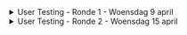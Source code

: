 <details><summary>User Testing - Ronde 1 - Woensdag 9 april</summary>

**Wie is Roger Ravelli**  
`Roger Ravelli` heeft, naast dat hij adviseur duurzame energie bij de Rijksoverheid was, zijn passie voor beeldhouwen opgepakt. Door zijn teruglopende zichtvermogen wordt hij gedwongen om afscheid te nemen van een aantal van zijn passies, dit houdt hem echter niet tegen om op zoek te gaan naar nieuwe mogelijkheden. 

Om om te gaan met zijn zichtelijke beperking gebruikt hij verschillende tools op zijn apparaten. Voor het lezen van teksten gebruikt hij voornamelijk een screenreader omdat grote stukken tekst niet prettig zijn om te lezen. Ook heeft hij verschillende sneltoetsen ingesteld om makeklijker te kunnen navigeren. Op zijn iPhone en iPad doet hij dit voornamelijk door middel van spraak. Toen hij achter het concept 'Dark-Mode' kwam was dat heel positief aangezien hij hierdoor een beter contrast had tijdens bijvoorbeeld het (mee)lezen van zijn emails.

<hr>

**Resultaten uit de testsessie**  
Om samen met Roger een test te kunnen doen was het voor ons heel lastig om binnen een paar uur een datavisualisatie in elkaar te zetten. Als oplossing hebben we hiervoor twee datavisualisaties van internet gebruikt. Een waarvan we hadden verwacht dat de screenreader het niet zou begrijpen en een waarvan de maker beweerde dat deze prima zou werken met een screenreader.

`De 'slechte' datavisualisatie:`  
Deze visualisatie was niet goed in elkaar gezet betreffende de semantiek van de HTML. Hierdoor hadden we verwacht dat de screenreader het niet goed op zou pakken. Het resultaat was echter nog erger dan we hadden verwacht, de screenreader zei helemaal niks. 

`De 'goede' datavisualisatie:`  
Deze visualisatie zag er netjes uit en de HTML zag er ook goed uit. We hadden verwacht de screenreader hier wel iets mee zou kunnen. De screenreader herkende de elementen als images en gaf bij sommige wel aan wat de waarde ervan was maar dit was eigelijk ook niet te begrijpen.

`Conclusie`  
Goede semantische HTML is niet een garantie voor een werkende datavisualisatie. Screenreaders zijn best wel complex en ik denk dat het best handig is om me hier meer in te verdiepen voor ik aan de slag ga met het maken van een prototype.

<hr>

**Terugkijken op de testsessie**  
Omdat we met een grote groep waren hadden we besloten om eerst een voorstelrondje te doen en vervolgens het woord te laten doen door een persoon om te voorkomen dat er door elkaar heen werd gepraat, dit ging heel erg goed! 

Om te zien wat Roger zijn screenreader zou doen tijdens het testen was het ons idee om hem zijn scherm te laten delen, dit was echter nieuw voor hem en verliep dit ook niet zo vlekkenloos. Na een beetje gekloot was het uiteindelijk wel gelukt wat resulteerde in een betere test.

Na het testen hebben we met de groep nog even in Discord gezeten om de notities met elkaar te delen en konden we concluderen dat alles best wel goed was verlopen.

</details>

<details><summary>User Testing - Ronde 2 - Woensdag 15 april</summary>

**Wat heb ik getest?**  
Op basis van het eerste gesprek ben ik voor Roger een tabel gaan maken die inzicht geeft door middel van een zelf gemaakt screenreader. Ik heb zelf heel veel getest met de screenreader van Apple en vond dat deze vaak heel veel nutteloze content oplas. Ik kan me voorstellen dat de screenreader van Apple wel inzicht kan geven in de structuur van de website, dit gaf Roger zelf ook al aan, maar om content te lezen vond ik dit een fijnere manier.

**Resultaten uit de testsessie**  
Ik had verwacht dat Roger zijn screenreader automatisch de hele pagina op ging lezen wanneer hij deze bezocht, dit klopte ook alleen moest hij hier een commando voor geven. Dit is fijn omdat ik nu weet dat hij zelf invloed heeft op wanneer zijn screenreader gaat lezen. 

Wanneer hij zijn screenreader aan had staan en tegelijkertijd de website gebruikte gingen de twee 'robots' door elkaar heen praten, dit was een interessant inzicht. 

De conclusie van Roger was dat hij het een hele fijne manier vond en op deze manier meer context kreeg bij de tabel maar toch liever een datavisualisatie had maar wel inclusief de custom screenreader. Hier wil ik graag volgende keer mee aan de slag.

**Terugkijken op de testsessie**  
Ik vond het een hele leerzame testsessie omdat je nu ook meer te zien krijgt hoe Roger door middel van zijn tools zijn computer en websites gebruikt. Ook vond ik het heel fijn dat hij mijn implementatie van een custom screenreader goed vond omdat ik nu een goede basis heb en kan proberen om dit te implementeren in een datavisualisatie.


</details>